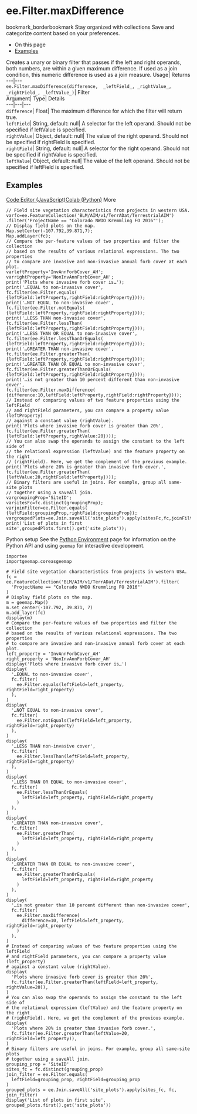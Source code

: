  
#  ee.Filter.maxDifference 
bookmark_borderbookmark Stay organized with collections  Save and categorize content based on your preferences.
  * On this page
  * [Examples](https://developers.google.com/earth-engine/apidocs/ee-filter-maxdifference#examples)


Creates a unary or binary filter that passes if the left and right operands, both numbers, are within a given maximum difference. If used as a join condition, this numeric difference is used as a join measure. 
Usage| Returns  
---|---  
`ee.Filter.maxDifference(difference,  _leftField_, _rightValue_, _rightField_, _leftValue_)`| Filter  
Argument| Type| Details  
---|---|---  
`difference`| Float| The maximum difference for which the filter will return true.  
`leftField`| String, default: null| A selector for the left operand. Should not be specified if leftValue is specified.  
`rightValue`| Object, default: null| The value of the right operand. Should not be specified if rightField is specified.  
`rightField`| String, default: null| A selector for the right operand. Should not be specified if rightValue is specified.  
`leftValue`| Object, default: null| The value of the left operand. Should not be specified if leftField is specified.  
## Examples
[Code Editor (JavaScript)](https://developers.google.com/earth-engine/apidocs/ee-filter-maxdifference#code-editor-javascript-sample)[Colab (Python)](https://developers.google.com/earth-engine/apidocs/ee-filter-maxdifference#colab-python-sample) More
```
// Field site vegetation characteristics from projects in western USA.
varfc=ee.FeatureCollection('BLM/AIM/v1/TerrADat/TerrestrialAIM')
.filter('ProjectName == "Colorado NWDO Kremmling FO 2016"');
// Display field plots on the map.
Map.setCenter(-107.792,39.871,7);
Map.addLayer(fc);
// Compare the per-feature values of two properties and filter the collection
// based on the results of various relational expressions. The two properties
// to compare are invasive and non-invasive annual forb cover at each plot.
varleftProperty='InvAnnForbCover_AH';
varrightProperty='NonInvAnnForbCover_AH';
print('Plots where invasive forb cover is…');
print('…EQUAL to non-invasive cover',
fc.filter(ee.Filter.equals(
{leftField:leftProperty,rightField:rightProperty})));
print('…NOT EQUAL to non-invasive cover',
fc.filter(ee.Filter.notEquals(
{leftField:leftProperty,rightField:rightProperty})));
print('…LESS THAN non-invasive cover',
fc.filter(ee.Filter.lessThan(
{leftField:leftProperty,rightField:rightProperty})));
print('…LESS THAN OR EQUAL to non-invasive cover',
fc.filter(ee.Filter.lessThanOrEquals(
{leftField:leftProperty,rightField:rightProperty})));
print('…GREATER THAN non-invasive cover',
fc.filter(ee.Filter.greaterThan(
{leftField:leftProperty,rightField:rightProperty})));
print('…GREATER THAN OR EQUAL to non-invasive cover',
fc.filter(ee.Filter.greaterThanOrEquals(
{leftField:leftProperty,rightField:rightProperty})));
print('…is not greater than 10 percent different than non-invasive cover',
fc.filter(ee.Filter.maxDifference(
{difference:10,leftField:leftProperty,rightField:rightProperty})));
// Instead of comparing values of two feature properties using the leftField
// and rightField parameters, you can compare a property value (leftProperty)
// against a constant value (rightValue).
print('Plots where invasive forb cover is greater than 20%',
fc.filter(ee.Filter.greaterThan(
{leftField:leftProperty,rightValue:20})));
// You can also swap the operands to assign the constant to the left side of
// the relational expression (leftValue) and the feature property on the right
// (rightField). Here, we get the complement of the previous example.
print('Plots where 20% is greater than invasive forb cover.',
fc.filter(ee.Filter.greaterThan(
{leftValue:20,rightField:leftProperty})));
// Binary filters are useful in joins. For example, group all same-site plots
// together using a saveAll join.
vargroupingProp='SiteID';
varsitesFc=fc.distinct(groupingProp);
varjoinFilter=ee.Filter.equals(
{leftField:groupingProp,rightField:groupingProp});
vargroupedPlots=ee.Join.saveAll('site_plots').apply(sitesFc,fc,joinFilter);
print('List of plots in first site',groupedPlots.first().get('site_plots'));
```
Python setup
See the [ Python Environment](https://developers.google.com/earth-engine/guides/python_install) page for information on the Python API and using `geemap` for interactive development.
```
importee
importgeemap.coreasgeemap
```
```
# Field site vegetation characteristics from projects in western USA.
fc = ee.FeatureCollection('BLM/AIM/v1/TerrADat/TerrestrialAIM').filter(
  'ProjectName == "Colorado NWDO Kremmling FO 2016"'
)
# Display field plots on the map.
m = geemap.Map()
m.set_center(-107.792, 39.871, 7)
m.add_layer(fc)
display(m)
# Compare the per-feature values of two properties and filter the collection
# based on the results of various relational expressions. The two properties
# to compare are invasive and non-invasive annual forb cover at each plot.
left_property = 'InvAnnForbCover_AH'
right_property = 'NonInvAnnForbCover_AH'
display('Plots where invasive forb cover is…')
display(
  '…EQUAL to non-invasive cover',
  fc.filter(
    ee.Filter.equals(leftField=left_property, rightField=right_property)
  ),
)
display(
  '…NOT EQUAL to non-invasive cover',
  fc.filter(
    ee.Filter.notEquals(leftField=left_property, rightField=right_property)
  ),
)
display(
  '…LESS THAN non-invasive cover',
  fc.filter(
    ee.Filter.lessThan(leftField=left_property, rightField=right_property)
  ),
)
display(
  '…LESS THAN OR EQUAL to non-invasive cover',
  fc.filter(
    ee.Filter.lessThanOrEquals(
      leftField=left_property, rightField=right_property
    )
  ),
)
display(
  '…GREATER THAN non-invasive cover',
  fc.filter(
    ee.Filter.greaterThan(
      leftField=left_property, rightField=right_property
    )
  ),
)
display(
  '…GREATER THAN OR EQUAL to non-invasive cover',
  fc.filter(
    ee.Filter.greaterThanOrEquals(
      leftField=left_property, rightField=right_property
    )
  ),
)
display(
  '…is not greater than 10 percent different than non-invasive cover',
  fc.filter(
    ee.Filter.maxDifference(
      difference=10, leftField=left_property, rightField=right_property
    )
  ),
)
# Instead of comparing values of two feature properties using the leftField
# and rightField parameters, you can compare a property value (left_property)
# against a constant value (rightValue).
display(
  'Plots where invasive forb cover is greater than 20%',
  fc.filter(ee.Filter.greaterThan(leftField=left_property, rightValue=20)),
)
# You can also swap the operands to assign the constant to the left side of
# the relational expression (leftValue) and the feature property on the right
# (rightField). Here, we get the complement of the previous example.
display(
  'Plots where 20% is greater than invasive forb cover.',
  fc.filter(ee.Filter.greaterThan(leftValue=20, rightField=left_property)),
)
# Binary filters are useful in joins. For example, group all same-site plots
# together using a saveAll join.
grouping_prop = 'SiteID'
sites_fc = fc.distinct(grouping_prop)
join_filter = ee.Filter.equals(
  leftField=grouping_prop, rightField=grouping_prop
)
grouped_plots = ee.Join.saveAll('site_plots').apply(sites_fc, fc, join_filter)
display('List of plots in first site', grouped_plots.first().get('site_plots'))
```

